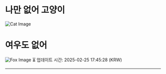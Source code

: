 
# 나만 없어 고양이

![Cat Image](https://cdn2.thecatapi.com/images/dbc.gif)

# 여우도 없어
![Fox Image](https://randomfox.ca/images/101.jpg)
⏳ 업데이트 시간: 2025-02-25 17:45:28 (KRW)

---
